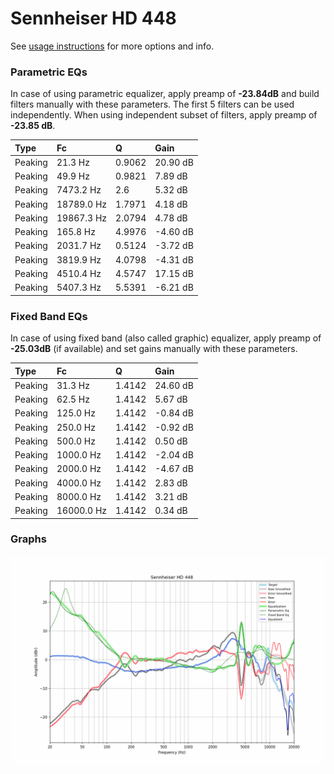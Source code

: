 # Sennheiser HD 448
See [usage instructions](https://github.com/jaakkopasanen/AutoEq#usage) for more options and info.

### Parametric EQs
In case of using parametric equalizer, apply preamp of **-23.84dB** and build filters manually
with these parameters. The first 5 filters can be used independently.
When using independent subset of filters, apply preamp of **-23.85 dB**.

| Type    | Fc         |      Q | Gain     |
|:--------|:-----------|:-------|:---------|
| Peaking | 21.3 Hz    | 0.9062 | 20.90 dB |
| Peaking | 49.9 Hz    | 0.9821 | 7.89 dB  |
| Peaking | 7473.2 Hz  | 2.6    | 5.32 dB  |
| Peaking | 18789.0 Hz | 1.7971 | 4.18 dB  |
| Peaking | 19867.3 Hz | 2.0794 | 4.78 dB  |
| Peaking | 165.8 Hz   | 4.9976 | -4.60 dB |
| Peaking | 2031.7 Hz  | 0.5124 | -3.72 dB |
| Peaking | 3819.9 Hz  | 4.0798 | -4.31 dB |
| Peaking | 4510.4 Hz  | 4.5747 | 17.15 dB |
| Peaking | 5407.3 Hz  | 5.5391 | -6.21 dB |

### Fixed Band EQs
In case of using fixed band (also called graphic) equalizer, apply preamp of **-25.03dB**
(if available) and set gains manually with these parameters.

| Type    | Fc         |      Q | Gain     |
|:--------|:-----------|:-------|:---------|
| Peaking | 31.3 Hz    | 1.4142 | 24.60 dB |
| Peaking | 62.5 Hz    | 1.4142 | 5.67 dB  |
| Peaking | 125.0 Hz   | 1.4142 | -0.84 dB |
| Peaking | 250.0 Hz   | 1.4142 | -0.92 dB |
| Peaking | 500.0 Hz   | 1.4142 | 0.50 dB  |
| Peaking | 1000.0 Hz  | 1.4142 | -2.04 dB |
| Peaking | 2000.0 Hz  | 1.4142 | -4.67 dB |
| Peaking | 4000.0 Hz  | 1.4142 | 2.83 dB  |
| Peaking | 8000.0 Hz  | 1.4142 | 3.21 dB  |
| Peaking | 16000.0 Hz | 1.4142 | 0.34 dB  |

### Graphs
![](./Sennheiser%20HD%20448.png)